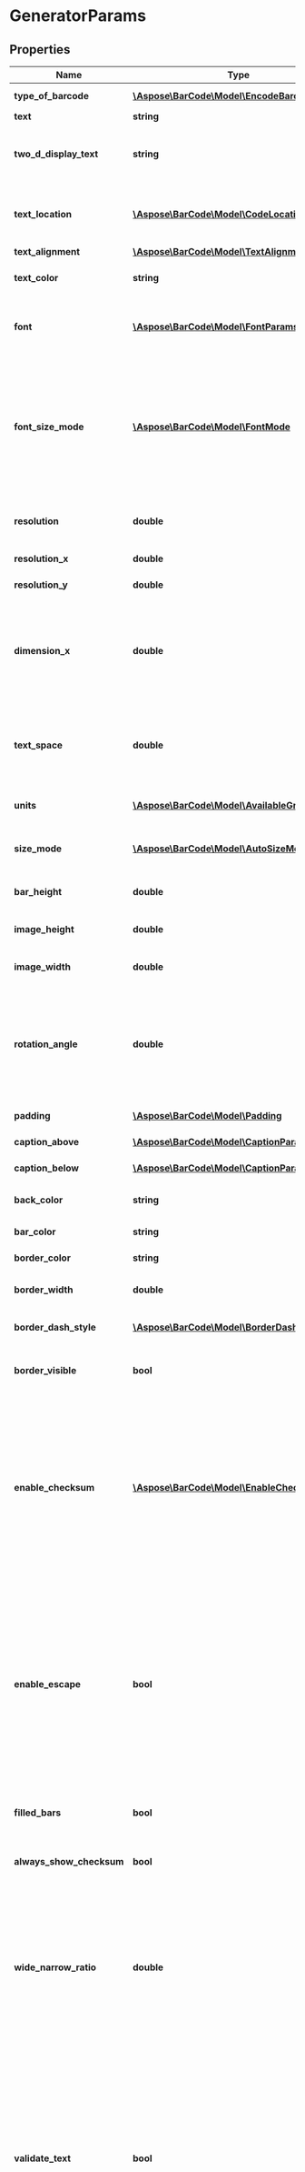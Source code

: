 # GeneratorParams

## Properties
Name | Type | Description | Notes
------------ | ------------- | ------------- | -------------
**type_of_barcode** | [**\Aspose\BarCode\Model\EncodeBarcodeType**](EncodeBarcodeType.md) | Type of barcode to generate. | 
**text** | **string** | Text to encode. | 
**two_d_display_text** | **string** | Text that will be displayed instead of codetext in 2D barcodes. Used for: Aztec, Pdf417, DataMatrix, QR, MaxiCode, DotCode | [optional] 
**text_location** | [**\Aspose\BarCode\Model\CodeLocation**](CodeLocation.md) | Specify the displaying Text Location, set to CodeLocation.None to hide CodeText. Default value: CodeLocation.Below. | [optional] 
**text_alignment** | [**\Aspose\BarCode\Model\TextAlignment**](TextAlignment.md) | Text alignment. | [optional] 
**text_color** | **string** | Specify the displaying CodeText&#39;s Color. Default value: Color.Black. | [optional] 
**font** | [**\Aspose\BarCode\Model\FontParams**](FontParams.md) | Specify the displaying Text&#39;s font. Default value: Arial 5pt regular. Ignored if FontSizeMode is set to FontSizeMode.Auto. | [optional] 
**font_size_mode** | [**\Aspose\BarCode\Model\FontMode**](FontMode.md) | Specify FontSizeMode. If FontSizeMode is set to Auto, font size will be calculated automatically based on xDimension value. It is recommended to use FontSizeMode.Auto especially in AutoSizeMode.Nearest or AutoSizeMode.Interpolation. Default value: FontSizeMode.Auto. | [optional] 
**resolution** | **double** | Resolution of the BarCode image. One value for both dimensions. Default value: 96 dpi. | [optional] 
**resolution_x** | **double** | DEPRECATED: Use &#39;Resolution&#39; instead. | [optional] 
**resolution_y** | **double** | DEPRECATED: Use &#39;Resolution&#39; instead. | [optional] 
**dimension_x** | **double** | The smallest width of the unit of BarCode bars or spaces. Increase this will increase the whole barcode image width. Ignored if AutoSizeMode property is set to AutoSizeMode.Nearest or AutoSizeMode.Interpolation. | [optional] 
**text_space** | **double** | Space between the CodeText and the BarCode in Unit value. Default value: 2pt. Ignored for EAN8, EAN13, UPCE, UPCA, ISBN, ISMN, ISSN, UpcaGs1DatabarCoupon. | [optional] 
**units** | [**\Aspose\BarCode\Model\AvailableGraphicsUnit**](AvailableGraphicsUnit.md) | Common Units for all measuring in query. Default units: pixel. | [optional] 
**size_mode** | [**\Aspose\BarCode\Model\AutoSizeMode**](AutoSizeMode.md) | Specifies the different types of automatic sizing modes. Default value: AutoSizeMode.None. | [optional] 
**bar_height** | **double** | Height of the barcode in given units. Default units: pixel. | [optional] 
**image_height** | **double** | Height of the barcode image in given units. Default units: pixel. | [optional] 
**image_width** | **double** | Width of the barcode image in given units. Default units: pixel. | [optional] 
**rotation_angle** | **double** | BarCode image rotation angle, measured in degree, e.g. RotationAngle &#x3D; 0 or RotationAngle &#x3D; 360 means no rotation. If RotationAngle NOT equal to 90, 180, 270 or 0, it may increase the difficulty for the scanner to read the image. Default value: 0. | [optional] 
**padding** | [**\Aspose\BarCode\Model\Padding**](Padding.md) | Barcode paddings. Default value: 5pt 5pt 5pt 5pt. | [optional] 
**caption_above** | [**\Aspose\BarCode\Model\CaptionParams**](CaptionParams.md) | Additional caption above barcode. | [optional] 
**caption_below** | [**\Aspose\BarCode\Model\CaptionParams**](CaptionParams.md) | Additional caption below barcode. | [optional] 
**back_color** | **string** | Background color of the barcode image. Default value: Color.White. | [optional] 
**bar_color** | **string** | Bars color. Default value: Color.Black. | [optional] 
**border_color** | **string** | Border color. Default value: Color.Black. | [optional] 
**border_width** | **double** | Border width. Default value: 0. Ignored if Visible is set to false. | [optional] 
**border_dash_style** | [**\Aspose\BarCode\Model\BorderDashStyle**](BorderDashStyle.md) | Border dash style. Default value: BorderDashStyle.Solid. | [optional] 
**border_visible** | **bool** | Border visibility. If false than parameter Width is always ignored (0). Default value: false. | [optional] 
**enable_checksum** | [**\Aspose\BarCode\Model\EnableChecksum**](EnableChecksum.md) | Enable checksum during generation 1D barcodes. Default is treated as Yes for symbology which must contain checksum, as No where checksum only possible. Checksum is possible: Code39 Standard/Extended, Standard2of5, Interleaved2of5, Matrix2of5, ItalianPost25, DeutschePostIdentcode, DeutschePostLeitcode, VIN, Codabar Checksum always used: Rest symbology | [optional] 
**enable_escape** | **bool** | Indicates whether explains the character \&quot;\\\&quot; as an escape character in CodeText property. Used for Pdf417, DataMatrix, Code128 only If the EnableEscape is true, \&quot;\\\&quot; will be explained as a special escape character. Otherwise, \&quot;\\\&quot; acts as normal characters. Aspose.BarCode supports input decimal ascii code and mnemonic for ASCII control-code characters. For example, \\013 and \\\\CR stands for CR. | [optional] 
**filled_bars** | **bool** | Value indicating whether bars are filled. Only for 1D barcodes. Default value: true. | [optional] 
**always_show_checksum** | **bool** | Always display checksum digit in the human readable text for Code128 and GS1Code128 barcodes. | [optional] 
**wide_narrow_ratio** | **double** | Wide bars to Narrow bars ratio. Default value: 3, that is, wide bars are 3 times as wide as narrow bars. Used for ITF, PZN, PharmaCode, Standard2of5, Interleaved2of5, Matrix2of5, ItalianPost25, IATA2of5, VIN, DeutschePost, OPC, Code32, DataLogic2of5, PatchCode, Code39Extended, Code39Standard | [optional] 
**validate_text** | **bool** | Only for 1D barcodes. If codetext is incorrect and value set to true - exception will be thrown. Otherwise codetext will be corrected to match barcode&#39;s specification. Exception always will be thrown for: Databar symbology if codetext is incorrect. Exception always will not be thrown for: AustraliaPost, SingapurePost, Code39Extended, Code93Extended, Code16K, Code128 symbology if codetext is incorrect. | [optional] 
**supplement_data** | **string** | Supplement parameters. Used for Interleaved2of5, Standard2of5, EAN13, EAN8, UPCA, UPCE, ISBN, ISSN, ISMN. | [optional] 
**supplement_space** | **double** | Space between main the BarCode and supplement BarCode. | [optional] 
**australian_post** | [**\Aspose\BarCode\Model\AustralianPostParams**](AustralianPostParams.md) | AustralianPost params. | [optional] 
**aztec** | [**\Aspose\BarCode\Model\AztecParams**](AztecParams.md) | Aztec params. | [optional] 
**codabar** | [**\Aspose\BarCode\Model\CodabarParams**](CodabarParams.md) | Codabar params. | [optional] 
**codablock** | [**\Aspose\BarCode\Model\CodablockParams**](CodablockParams.md) | Codablock params. | [optional] 
**code16_k** | [**\Aspose\BarCode\Model\Code16KParams**](Code16KParams.md) | Code16K params. | [optional] 
**coupon** | [**\Aspose\BarCode\Model\CouponParams**](CouponParams.md) | Coupon params. | [optional] 
**data_bar** | [**\Aspose\BarCode\Model\DataBarParams**](DataBarParams.md) | DataBar params. | [optional] 
**data_matrix** | [**\Aspose\BarCode\Model\DataMatrixParams**](DataMatrixParams.md) | DataMatrix params. | [optional] 
**dot_code** | [**\Aspose\BarCode\Model\DotCodeParams**](DotCodeParams.md) | DotCode params. | [optional] 
**itf** | [**\Aspose\BarCode\Model\ITFParams**](ITFParams.md) | ITF params. | [optional] 
**maxi_code** | [**\Aspose\BarCode\Model\MaxiCodeParams**](MaxiCodeParams.md) | MaxiCode params. | [optional] 
**pdf417** | [**\Aspose\BarCode\Model\Pdf417Params**](Pdf417Params.md) | Pdf417 params. | [optional] 
**postal** | [**\Aspose\BarCode\Model\PostalParams**](PostalParams.md) | Postal params. | [optional] 
**qr** | [**\Aspose\BarCode\Model\QrParams**](QrParams.md) | QR params. | [optional] 

[[Back to Model list]](../../README.md#documentation-for-models) [[Back to API list]](../../README.md#documentation-for-api-endpoints) [[Back to README]](../../README.md)



